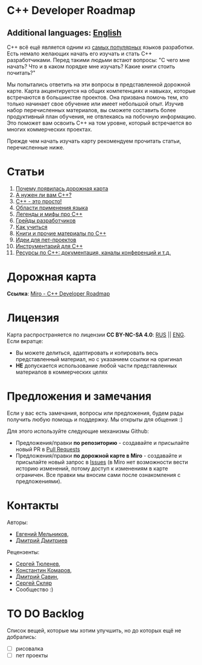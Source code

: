 # C++ Developer Roadmap

## Additional languages: [English](../README.md)

С++ всё ещё является одним из [самых популярных](https://insights.stackoverflow.com/survey/2021#technology-most-popular-technologies) языков разработки. Есть немало желающих начать его изучать и стать C++ разработчиками. Перед такими людьми встают вопросы: "С чего мне начать? Что и в каком порядке мне изучать? Какие книги стоить почитать?"

Мы попытались ответить на эти вопросы в представленной дорожной карте. Карта акцентируется на общих компетенциях и навыках, которые встречаются в большинстве проектов. Она призвана помочь тем, кто только начинает свое обучение или имеет небольшой опыт. Изучив набор перечисленных материалов, вы сможете составить более продуктивный план обучения, не отвлекаясь на побочную информацию. Это поможет вам освоить C++ на том уровне, который встречается во многих коммерческих проектах. 

Прежде чем начать изучать карту рекомендуем прочитать статьи, перечисленные ниже.


# Статьи

1. [Почему появилась дорожная карта](Rationale.md)
1. [А нужен ли вам C++?](SelfIdentification.md)
1. [C++ - это просто!](FunCpp.md)
1. [Области применения языка](AreasOfApplication.md)
1. [Легенды и мифы про C++](Mythbusters.md)
1. [Грейды разработчиков](Grades/Overview.md)
1. [Как учиться](HowToStudy.md)
1. [Книги и прочие материалы по С++](Books/Overview.md)
1. [Идеи для пет-проектов](Russian/PetProjects.md)
1. [Инструментарий для С++](Tooling.md)
1. [Ресурсы по C++: документация, каналы конференций и т.д.](CommunitySources.md)

# Дорожная карта

**Ссылка**: [Miro - C++ Developer Roadmap](https://miro.com/app/board/o9J_lFH_iBs=/)


# Лицензия 
Карта распространяется по лицензии **CC BY-NC-SA 4.0**: [RUS](https://creativecommons.org/licenses/by-nc-sa/4.0/deed.ru) || [ENG](https://creativecommons.org/licenses/by-nc-sa/4.0/deed.en). Если вкратце:

- Вы можете делиться, адаптировать и копировать весь представленный материал, но с указанием ссылки на оригинал 
- **НЕ** допускается использование любой части представленных материалов в коммерческих целях 


# Предложения и замечания

Если у вас есть замечания, вопросы или предложения, будем рады получить любую помощь и поддержку. Мы открыты для общения :)

Для этого используйте следующие механизмы Github:
- Предложения/правки **по репозиторию** - создавайте и присылайте новый PR в [Pull Requests](https://github.com/salmer/CppDeveloperRoadmap/pulls)
- Предложения/правки **по дорожной карте в Miro** - создавайте и присылайте новый запрос в [Issues](https://github.com/salmer/CppDeveloperRoadmap/issues) (в Miro нет возможности вести историю изменений, потому доступ к изменениям в карте ограничен. Все правки мы вносим сами после ознакомления с предложениями). 


# Контакты

Авторы:
- [Евгений Мельников](https://github.com/salmer),
- [Дмитрий Дмитриев](https://github.com/DmitrievDmitriyA)

Рецензенты:
- [Сергей Тюленев](https://github.com/marleeeeeey),
- [Константин Комаров](https://github.com/MolinRE),
- [Дмитрий Савин](https://github.com/SD57),
- [Сергей Скляр](https://github.com/SergeiSkliar)
- Сообщество :)

# TO DO Backlog

Список вещей, которые мы хотим улучшить, но до которых ещё не добрались:

- [ ] рисовалка
- [ ] пет проекты
